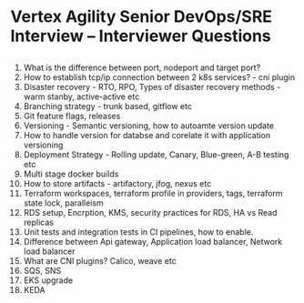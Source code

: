 # Vertex Agility Senior DevOps/SRE Interview – Interviewer Questions

## 

1. What is the difference between port, nodeport and target port?
2. How to establish tcp/ip connection between 2 k8s services? - cni plugin
3. Disaster recovery - RTO, RPO,  Types of disaster recovery methods - warm stanby, active-active etc
4. Branching strategy - trunk based, gitflow etc
5. Git feature flags, releases
6. Versioning - Semantic versioning, how to autoamte version update
7. How to handle version for databse and corelate it with application versioning
8. Deployment Strategy - Rolling update, Canary, Blue-green, A-B testing etc
9. Multi stage docker builds
10. How to store artifacts - artifactory, jfog, nexus etc
11. Terraform workspaces, terraform profile in providers, tags, terraform state lock, paralleism
12. RDS setup, Encrption, KMS, security practices for RDS, HA vs Read replicas
13. Unit tests and integration tests in CI pipelines, how to enable.
14. Difference between Api gateway, Application load balancer, Network load balancer
15. What are CNI plugins? Calico, weave etc
16. SQS, SNS
17. EKS upgrade
18. KEDA 